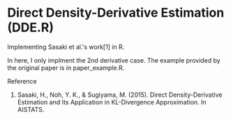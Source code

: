 # Direct Density-Derivative Estimation (DDE.R)
Implementing Sasaki et al.'s work[1] in R.

In here, I only implment the 2nd derivative case. The example provided by the original paper is in paper_example.R.

Reference
  1. Sasaki, H., Noh, Y. K., & Sugiyama, M. (2015). Direct Density-Derivative Estimation and Its Application in KL-Divergence Approximation. In AISTATS.
